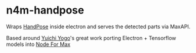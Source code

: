 # n4m-handpose
Wraps [HandPose](https://github.com/tensorflow/tfjs-models/tree/master/handpose) inside electron and serves the detected parts via MaxAPI.



Based around [Yuichi Yogo](https://github.com/yuichkun)'s great work porting Electron + Tensorflow models into [Node For Max](https://github.com/Cycling74/n4m-examples)
